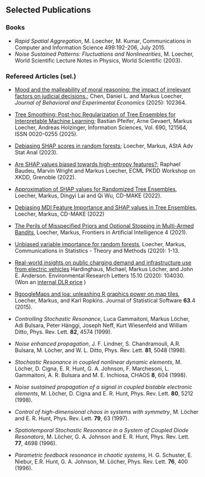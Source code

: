 ## Selected Publications

### Books

-   *Rapid Spatial Aggregation*, M. Loecher, M. Kumar, Communications in
    Computer and Information Science 499:192-206, July 2015.
-   *Noise Sustained Patterns: Fluctuations and Nonlinearities*, M.
    Loecher, World Scientific Lecture Notes in Physics, World Scientific
    (2003).

### Refereed Articles (sel.)

- [Mood and the malleability of moral reasoning: the impact of irrelevant factors on judicial decisions.](https://doi.org/10.1016/j.socec.2025.102364); Chen, Daniel L. and Markus Loecher, *Journal of Behavioral and Experimental Economics* (2025): 102364.

-   [Tree Smoothing: Post-hoc Regularization of Tree Ensembles for Interpretable Machine Learning](https://doi.org/10.1016/j.ins.2024.121564);
    Bastian Pfeifer, Arne Gevaert, Markus Loecher, Andreas Holzinger, Information Sciences, Vol. 690, 121564, ISSN 0020-0255 (2025).
    
-   [Debiasing SHAP scores in random
    forests](https://link.springer.com/article/10.1007/s10182-023-00479-7);
    Loecher, Markus, AStA Adv Stat Anal (2023).

-   [Are SHAP values biased towards high-entropy
    features?](https://kdd.isti.cnr.it/xkdd2022/papers/XKDD_2022_paper_1418.pdf);
    Raphael Baudeu, Marvin Wright and Markus Loecher, ECML PKDD Workshop
    on XKDD, Grenoble (2022).

-   [Approximation of SHAP values for Randomized Tree
    Ensembles](https://link.springer.com/chapter/10.1007/978-3-031-14463-9_2),
    Loecher, Markus, Dingyi Lai and Qi Wu, CD-MAKE (2022).

-   [Debiasing MDI Feature Importance and SHAP values in Tree
    Ensembles](https://link.springer.com/chapter/10.1007/978-3-031-14463-9_8),
    Loecher, Markus, CD-MAKE (2022)

-   [The Perils of Misspecified Priors and Optional Stopping in
    Multi-Armed
    Bandits](https://www.ncbi.nlm.nih.gov/pmc/articles/PMC8299077/),
    Loecher, Markus, Frontiers in Artificial Intelligence 4 (2021).

-   [Unbiased variable importance for random
    forests](https://www.tandfonline.com/doi/full/10.1080/03610926.2020.1764042),
    Loecher, Markus, Communications in Statistics - Theory and Methods
    (2020): 1-13.

-   [Real-world insights on public charging demand and infrastructure
    use from electric
    vehicles](https://iopscience.iop.org/article/10.1088/1748-9326/aba716/meta)
    Hardinghaus, Michael, Markus Löcher, and John E. Anderson.
    Environmental Research Letters 15.10 (2020): 104030. (Won an
    [internal DLR
    price](https://www.dlr.de/vf/desktopdefault.aspx/tabid-9405/4272_read-71809)
    )

-   [RgoogleMaps and loa: unleashing R graphics power on map
    tiles](https://www.jstatsoft.org/article/view/v063i04), Loecher,
    Markus, and Karl Ropkins. Journal of Statistical Software **63**.4
    (2015).

-   *Controlling Stochastic Resonance*, Luca Gammaitoni, Markus Löcher,
    Adi Bulsara, Peter Hänggi, Joseph Neff, Kurt Wiesenfeld and William
    Ditto, Phys. Rev. Lett. **82**, 4574 (1999).

-   *Noise enhanced propagation*, J. F. Lindner, S. Chandramouli, A.R.
    Bulsara, M. Löcher, and W. L. Ditto, Phys. Rev. Lett. **81**, 5048
    (1998).

-   *Stochastic Resonance in coupled nonlinear dynamic elements*, M.
    Löcher, D. Cigna, E. R. Hunt, G. A. Johnson, F. Marchesoni, L.
    Gammaitoni, A. R. Bulsara and M. E. Inchiosa, CHAOS **8**, 604
    (1998).

-   *Noise sustained propagation of a signal in coupled bistable
    electronic elements*, M. Löcher, D. Cigna and E. R. Hunt, Phys.
    Rev. Lett. **80**, 5212 (1998).

-   *Control of high-dimensional chaos in systems with symmetry*, M.
    Löcher and E. R. Hunt, Phys. Rev. Lett. **79**, 63 (1997).

-   *Spatiotemporal Stochastic Resonance in a System of Coupled Diode
    Resonators*, M. Löcher, G. A. Johnson and E. R. Hunt, Phys.
    Rev. Lett. **77**, 4698 (1996).

-   *Parametric feedback resonance in chaotic systems*, H. G.
    Schuster, E. Niebur, E.R. Hunt, G. A. Johnson, M. Löcher, Phys.
    Rev. Lett. **76**, 400 (1996).
